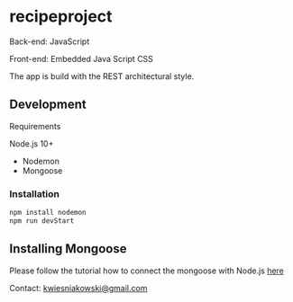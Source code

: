 # recipeproject

Back-end:
JavaScript

Front-end:
Embedded Java Script
CSS

The app is build with the REST architectural style.

## Development 

Requirements

Node.js 10+
+ Nodemon
+ Mongoose

### Installation
```bash
npm install nodemon
npm run devStart
```

## Installing Mongoose
Please follow the tutorial how to connect the mongoose with Node.js [here]( https://www.mongodb.com/blog/post/quick-start-nodejs-mongodb--how-to-get-connected-to-your-database)


Contact: 
kwiesniakowski@gmail.com

